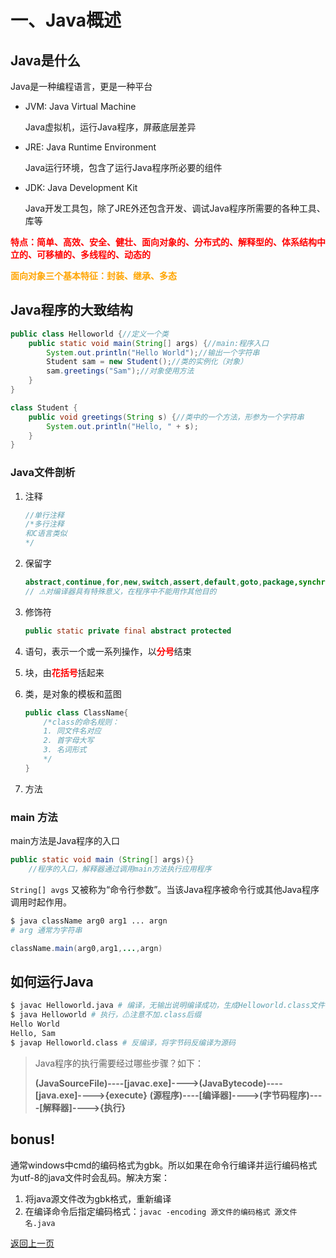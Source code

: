 # 一、Java概述

## Java是什么

Java是一种编程语言，更是一种平台

+ JVM: Java Virtual Machine

  Java虚拟机，运行Java程序，屏蔽底层差异

+ JRE: Java Runtime Environment

  Java运行环境，包含了运行Java程序所必要的组件

+ JDK: Java Development Kit

  Java开发工具包，除了JRE外还包含开发、调试Java程序所需要的各种工具、库等

<b style="color:red">特点：简单、高效、安全、健壮、面向对象的、分布式的、解释型的、体系结构中立的、可移植的、多线程的、动态的</b>

<b style="color:orange">面向对象三个基本特征：封装、继承、多态</b>

## Java程序的大致结构

```java
public class Helloworld {//定义一个类
    public static void main(String[] args) {//main:程序入口
        System.out.println("Hello World");//输出一个字符串
        Student sam = new Student();//类的实例化（对象）
        sam.greetings("Sam");//对象使用方法
    }
}

class Student {
    public void greetings(String s) {//类中的一个方法，形参为一个字符串
        System.out.println("Hello, " + s);
    }
}
```

### Java文件剖析

1. 注释

   ```java
   //单行注释
   /*多行注释
   和C语言类似
   */
   ```

2. 保留字

   ```java
   abstract,continue,for,new,switch,assert,default,goto,package,synchronized,boolean,do,if,private,this,break,double,implements,protected,throw,byte,else,import,public,throws,case,enum,instanceof,return,transient,catch,extends,int,short,try,char,final,interface,static,void,class,finally,long,strictfp,volatile,const,float,native,super,while
   // ⚠对编译器具有特殊意义，在程序中不能用作其他目的
   ```

3. 修饰符

   ```java
   public static private final abstract protected
   ```

4. 语句，表示一个或一系列操作，以<b style="color:red">分号</b>结束

5. 块，由<b style="color:red">花括号</b>括起来

6. 类，是对象的模板和蓝图

   ```java
   public class ClassName{
       /*class的命名规则：
       1. 同文件名对应
       2. 首字母大写
       3. 名词形式
       */
   }
   ```

7. 方法

### main 方法

main方法是Java程序的入口

```java
public static void main (String[] args){}
    //程序的入口，解释器通过调用main方法执行应用程序
```

`String[] avgs` 又被称为“命令行参数”。当该Java程序被命令行或其他Java程序调用时起作用。

```bash
$ java className arg0 arg1 ... argn
# arg 通常为字符串
```

```java
className.main(arg0,arg1,...,argn)
```


## 如何运行Java

```bash
$ javac Helloworld.java # 编译，无输出说明编译成功，生成Helloworld.class文件
$ java Helloworld # 执行，⚠注意不加.class后缀
Hello World
Hello, Sam
$ javap Helloworld.class # 反编译，将字节码反编译为源码
```

> Java程序的执行需要经过哪些步骤？如下：
>
> **(JavaSourceFile)----[javac.exe]---->(JavaBytecode)----[java.exe]---->{execute}**
> **(源程序)----[编译器]---->(字节码程序)----[解释器]---->{执行}**

## bonus!

通常windows中cmd的编码格式为gbk。所以如果在命令行编译并运行编码格式为utf-8的java文件时会乱码。解决方案：
1. 将java源文件改为gbk格式，重新编译
2. 在编译命令后指定编码格式：`javac -encoding 源文件的编码格式 源文件名.java`

[返回上一页](java.md)
